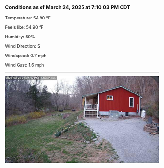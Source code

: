 ### Conditions as of March 24, 2025 at 7:10:03 PM CDT 

Temperature: 54.90 &deg;F

Feels like: 54.90 &deg;F

Humidity: 59%

Wind Direction: S

Windspeed: 0.7 mph

Wind Gust: 1.6 mph

---

<img src="./images/latest.jpeg"/>


